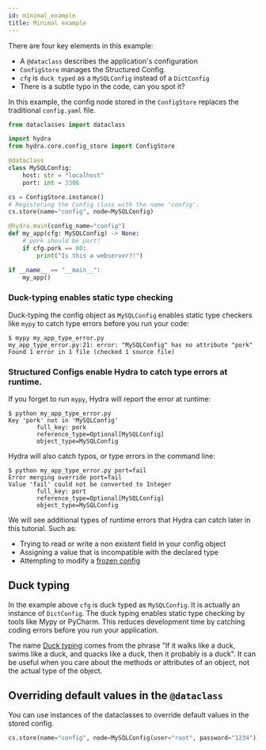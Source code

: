 ```yaml
---
id: minimal_example
title: Minimal example
---
```


There are four key elements in this example:
- A `@dataclass` describes the application's configuration
- `ConfigStore` manages the Structured Config. 
- `cfg` is `duck typed` as a `MySQLConfig` instead of a `DictConfig`
- There is a subtle typo in the code, can you spot it?

In this example, the config node stored in the `ConfigStore` replaces the traditional `config.yaml` file.  

```python title="my_app_type_error.py" {18}
from dataclasses import dataclass

import hydra
from hydra.core.config_store import ConfigStore

@dataclass
class MySQLConfig:
    host: str = "localhost"
    port: int = 3306

cs = ConfigStore.instance()
# Registering the Config class with the name 'config'. 
cs.store(name="config", node=MySQLConfig)

@hydra.main(config_name="config")
def my_app(cfg: MySQLConfig) -> None:
    # pork should be port!
    if cfg.pork == 80:
        print("Is this a webserver?!")

if __name__ == "__main__":
    my_app()
```

### Duck-typing enables static type checking

Duck-typing the config object as `MySQLConfig` enables static type checkers like `mypy` to catch
type errors before you run your code: 
```
$ mypy my_app_type_error.py
my_app_type_error.py:21: error: "MySQLConfig" has no attribute "pork"
Found 1 error in 1 file (checked 1 source file)
```

### Structured Configs enable Hydra to catch type errors at runtime.
If you forget to run `mypy`, Hydra will report the error at runtime:
```
$ python my_app_type_error.py
Key 'pork' not in 'MySQLConfig'
        full_key: pork
        reference_type=Optional[MySQLConfig]
        object_type=MySQLConfig
```

Hydra will also catch typos, or type errors in the command line:
```
$ python my_app_type_error.py port=fail
Error merging override port=fail
Value 'fail' could not be converted to Integer
        full_key: port
        reference_type=Optional[MySQLConfig]
        object_type=MySQLConfig
```
We will see additional types of runtime errors that Hydra can catch later in this tutorial. Such as:
- Trying to read or write a non existent field in your config object
- Assigning a value that is incompatible with the declared type
- Attempting to modify a [frozen config](https://omegaconf.readthedocs.io/en/latest/structured_config.html#frozen)

## Duck typing

In the example above `cfg` is duck typed as `MySQLConfig`.
It is actually an instance of `DictConfig`. The duck typing enables static type checking by tools like Mypy or PyCharm.
This reduces development time by catching coding errors before you run your application.

The name [Duck typing](https://en.wikipedia.org/wiki/Duck_typing) comes from the phrase "If it walks like a duck, swims like a duck, and quacks like a duck, then it probably is a duck".
It can be useful when you care about the methods or attributes of an object, not the actual type of the object.


## Overriding default values in the `@dataclass`
You can use instances of the dataclasses to override default values in the stored config.
```python
cs.store(name="config", node=MySQLConfig(user="root", password="1234"))
```
